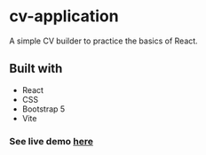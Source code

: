 # cv-application

A simple CV builder to practice the basics of React.

## Built with
- React
- CSS
- Bootstrap 5
- Vite

### See live demo [here](https://jarrell21-cv-application.netlify.app/)
